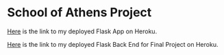 # School of Athens Project

[Here](https://mighty-thicket-13345-c11254666a2e.herokuapp.com/) is the link to my deployed Flask App on Heroku.

[Here](https://stark-fjord-53787-110ae3a2c7f6.herokuapp.com/) is the link to my deployed Flask Back End for Final Project on Heroku.
